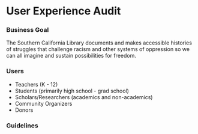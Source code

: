 # User Experience Audit

### Business Goal
The Southern California Library documents and makes accessible histories of struggles that challenge racism and other systems of oppression so we can all imagine and sustain possibilities for freedom.

### Users
* Teachers (K - 12)
* Students (primarily high school - grad school)
* Scholars/Researchers (academics and non-academics)
* Community Organizers
* Donors

### Guidelines
